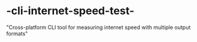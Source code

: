 # -cli-internet-speed-test-
"Cross-platform CLI tool for measuring internet speed with multiple output formats"
